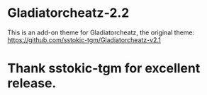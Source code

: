 # Gladiatorcheatz-2.2

This is an add-on theme for Gladiatorcheatz, the original theme: https://github.com/sstokic-tgm/Gladiatorcheatz-v2.1

# Thank sstokic-tgm for excellent release.
